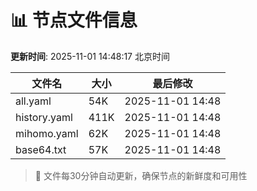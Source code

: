 # 📊 节点文件信息

**更新时间**: 2025-11-01 14:48:17 北京时间

| 文件名 | 大小 | 最后修改 |
|--------|------|----------|
| all.yaml | 54K | 2025-11-01 14:48 |
| history.yaml | 411K | 2025-11-01 14:48 |
| mihomo.yaml | 62K | 2025-11-01 14:48 |
| base64.txt | 57K | 2025-11-01 14:48 |

> 🔄 文件每30分钟自动更新，确保节点的新鲜度和可用性
